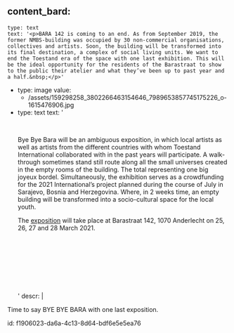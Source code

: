 content_bard:
  -
    type: text
    text: '<p>BARA 142 is coming to an end. As from September 2019, the former NMBS-building was occupied by 30 non-commercial organisations, collectives and artists. Soon, the building will be transformed into its final destination, a complex of social living units. We want to end the Toestand era of the space with one last exhibition. This will be the ideal opportunity for the residents of the Barastraat to show to the public their atelier and what they’ve been up to past year and a half.&nbsp;</p>'
  -
    type: image
    value:
      - /assets/159298258_3802266463154646_7989653857745175226_o-1615476906.jpg
  -
    type: text
    text: '<p><br></p><p>Bye Bye Bara will be an ambiguous exposition, in which local artists as well as artists from the different countries with whom Toestand International collaborated with in the past years will participate. A walk-through sometimes stand still route along all the small universes created in the empty rooms of the building. The total representing one big joyeux bordel. Simultaneously, the exhibition serves as a crowdfunding for the 2021 International’s project planned during the course of July in Sarajevo, Bosnia and Herzegovina. Where, in 2 weeks time, an empty building will be transformed into a socio-cultural space for the local youth.&nbsp;</p><p>The <a href="https://www.facebook.com/events/763060284617226">exposition</a> will take place at Barastraat 142, 1070 Anderlecht on 25, 26, 27 and 28 March 2021.</p><p><br></p><p><br></p><p><br></p><p><br></p>'
descr: |
  <p>Time to say BYE BYE BARA with one last exposition.
  </p>
  
id: f1906023-da6a-4c13-8d64-bdf6e5e5ea76
